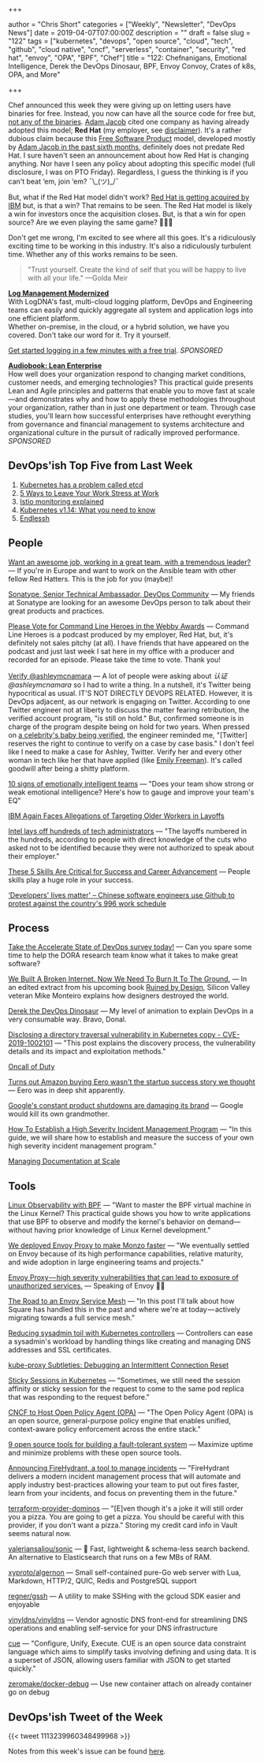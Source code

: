 +++

author = "Chris Short"
categories = ["Weekly", "Newsletter", "DevOps News"]
date = 2019-04-07T07:00:00Z
description = ""
draft = false
slug = "122"
tags = ["kubernetes", "devops", "open source", "cloud", "tech", "github", "cloud native", "cncf", "serverless", "container", "security", "red hat", "envoy", "OPA", "BPF", "Chef"]
title = "122: Chefnanigans, Emotional Intelligence, Derek the DevOps Dinosaur, BPF, Envoy Convoy, Crates of k8s, OPA, and More"

+++

Chef announced this week they were giving up on letting users have binaries for free. Instead, you now can have all the source code for free but, [not any of the binaries](https://blog.chef.io/2019/04/02/chef-software-announces-the-enterprise-automation-stack/). [Adam Jacob](https://medium.com/@adamhjk/goodbye-open-core-good-riddance-to-bad-rubbish-ae3355316494) cited one company as having already adopted this model; **Red Hat** (my employer, see [disclaimer](https://devopsish.com/terms/)). It's a rather dubious claim because this [Free Software Product](https://sfosc.org/business-models/free-software-product/) model, developed mostly by [Adam Jacob in the past sixth months](https://github.com/sfosc/sfosc/graphs/contributors), definitely does not predate Red Hat. I sure haven't seen an announcement about how Red Hat is changing anything. Nor have I seen any policy about adopting this specific model (full disclosure, I was on PTO Friday). Regardless, I guess the thinking is if you can't beat ‘em, join ‘em? ¯\\\_(ツ)\_/¯

But, what if the Red Hat model didn't work? [Red Hat is getting acquired by IBM](https://investors.redhat.com/news-and-events/press-releases/2018/10-28-2018-184027500) but, is that a win? That remains to be seen. The Red Hat model is likely a win for investors once the acquisition closes. But, is that a win for open source? Are we even playing the same game? 🤔🤔🤔

Don't get me wrong, I'm excited to see where all this goes. It's a ridiculously exciting time to be working in this industry. It's also a ridiculously turbulent time. Whether any of this works remains to be seen.

> "Trust yourself. Create the kind of self that you will be happy to live with all your life." —Golda Meir

[**Log Management Modernized**](https://logdna.com/sign-up/?utm_medium=Syndication&utm_campaign=DevOpsish&utm_source=DevOpsish)  
With LogDNA's fast, multi-cloud logging platform, DevOps and Engineering teams can easily and quickly aggregate all system and application logs into one efficient platform.  
Whether on-premise, in the cloud, or a hybrid solution, we have you covered. Don't take our word for it. Try it yourself.

[Get started logging in a few minutes with a free trial](https://logdna.com/sign-up/?utm_medium=Syndication&utm_campaign=DevOpsish&utm_source=DevOpsish). *SPONSORED*

[**Audiobook: Lean Enterprise**](https://devopsi.sh/g8MpN7)  
How well does your organization respond to changing market conditions, customer needs, and emerging technologies? This practical guide presents Lean and Agile principles and patterns that enable you to move fast at scale—and demonstrates why and how to apply these methodologies throughout your organization, rather than in just one department or team. Through case studies, you'll learn how successful enterprises have rethought everything from governance and financial management to systems architecture and organizational culture in the pursuit of radically improved performance. *SPONSORED*


## DevOps'ish Top Five from Last Week

1. [Kubernetes has a problem called etcd](https://www.reddit.com/r/kubernetes/comments/b6g90j/kubernetes_has_a_problem_called_etcd/)
1. [5 Ways to Leave Your Work Stress at Work](https://hbr.org/2019/03/5-ways-to-leave-your-work-stress-at-work)
1. [Istio monitoring explained](https://blog.giantswarm.io/Istio-monitoring-explained/)
1. [Kubernetes v1.14: What you need to know](https://developers.redhat.com/blog/2019/03/25/kubernetes-v1-14-what-you-need-to-know/)
1. [Endlessh](https://nullprogram.com/blog/2019/03/22/)

## People

[Want an awesome job, working in a great team, with a tremendous leader?](https://social.icims.com/viewjob/pt1553611085158445da) — If you're in Europe and want to work on the Ansible team with other fellow Red Hatters. This is the job for you (maybe)!

[Sonatype, Senior Technical Ambassador, DevOps Community](https://jobs.lever.co/sonatype/eb80a45e-dd73-4cc2-beae-58f2d4b937b2) — My friends at Sonatype are looking for an awesome DevOps person to talk about their great products and practices.

[Please Vote for Command Line Heroes in the Webby Awards](https://vote.webbyawards.com/PublicVoting/#/2019/podcasts/features/best-branded-podcast-or-segment) — Command Line Heroes is a podcast produced by my employer, Red Hat, but, it's definitely not sales pitchy (at all). I have friends that have appeared on the podcast and just last week I sat here in my office with a producer and recorded for an episode. Please take the time to vote. Thank you!

[Verify @ashleymcnamara](https://chrisshort.net/verify-ashleymcnamara/) — A lot of people were asking about *认证 @ashleymcnamara* so I had to write a thing. In a nutshell, it's Twitter being hypocritical as usual. IT'S NOT DIRECTLY DEVOPS RELATED. However, it is DevOps adjacent, as our network is engaging on Twitter. According to one Twitter engineer not at liberty to discuss the matter fearing retribution, the verified account program, "is still on hold." But, confirmed someone is in charge of the program despite being on hold for two years. When pressed on [a celebrity's baby being verified](https://slate.com/technology/2018/05/you-cant-get-verified-on-twitter-anymore-but-serena-williams-baby-can.html), the engineer reminded me, "[Twitter] reserves the right to continue to verify on a case by case basis." I don't feel like I need to make a case for Ashley, Twitter. Verify her and every other woman in tech like her that have applied (like [Emily Freeman](https://twitter.com/editingemily/)). It's called goodwill after being a shitty platform.

[10 signs of emotionally intelligent teams](https://enterprisersproject.com/article/2019/4/emotional-intelligence-teams-signs) — "Does your team show strong or weak emotional intelligence? Here's how to gauge and improve your team's EQ"

[IBM Again Faces Allegations of Targeting Older Workers in Layoffs](https://spectrum.ieee.org/view-from-the-valley/at-work/tech-careers/ibm-again-faces-allegations-of-targeting-older-workers)

[Intel lays off hundreds of tech administrators](https://www.oregonlive.com/silicon-forest/2019/03/intel-lays-off-hundreds-of-tech-administrators.html) — "The layoffs numbered in the hundreds, according to people with direct knowledge of the cuts who asked not to be identified because they were not authorized to speak about their employer."

[These 5 Skills Are Critical for Success and Career Advancement](https://www.entrepreneur.com/article/330080) — People skills play a huge role in your success.

[‘Developers' lives matter' – Chinese software engineers use Github to protest against the country's 996 work schedule](https://www.scmp.com/tech/start-ups/article/3003691/developers-lives-matter-chinese-software-engineers-use-github)

## Process

[Take the Accelerate State of DevOps survey today!](https://google.qualtrics.com/jfe/form/SV_0v2VZMeA2Eha365?sp=5) — Can you spare some time to help the DORA research team know what it takes to make great software?

[We Built A Broken Internet. Now We Need To Burn It To The Ground.](https://www.buzzfeednews.com/article/mikemonteiro/we-built-a-broken-internet-now-we-need-to-burn-it) — In an edited extract from his upcoming book [Ruined by Design](https://devopsi.sh/46ec0), Silicon Valley veteran Mike Monteiro explains how designers destroyed the world.

[Derek the DevOps Dinosaur](https://medium.com/@springdo/derek-the-devops-dinosaur-f9ece02030ad) — My level of animation to explain DevOps in a very consumable way. Bravo, Donal.

[Disclosing a directory traversal vulnerability in Kubernetes copy - CVE-2019-1002101](https://www.twistlock.com/labs-blog/disclosing-directory-traversal-vulnerability-kubernetes-copy-cve-2019-1002101/) — "This post explains the discovery process, the vulnerability details and its impact and exploitation methods."

[Oncall of Duty](https://www.dorothyjung.com/oncall-game/)

[Turns out Amazon buying Eero wasn't the startup success story we thought](https://www.theverge.com/2019/4/5/18297619/amazon-eero-price-fire-sale-mesh-wi-fi-buyout) — Eero was in deep shit apparently.

[Google's constant product shutdowns are damaging its brand](https://arstechnica.com/gadgets/2019/04/googles-constant-product-shutdowns-are-damaging-its-brand/) — Google would kill its own grandmother.

[How To Establish a High Severity Incident Management Program](https://www.gremlin.com/community/tutorials/how-to-establish-a-high-severity-incident-management-program/) — "In this guide, we will share how to establish and measure the success of your own high severity incident management program."

[Managing Documentation at Scale](https://engineering.linkedin.com/blog/2019/04/managing-documentation-at-scale)

## Tools

[Linux Observability with BPF](https://learning.oreilly.com/library/view/linux-observability-with/9781492050193/) — "Want to master the BPF virtual machine in the Linux Kernel? This practical guide shows you how to write applications that use BPF to observe and modify the kernel's behavior on demand—without having prior knowledge of Linux Kernel development."

[We deployed Envoy Proxy to make Monzo faster](https://monzo.com/blog/2019/04/03/deploying-envoy-proxy/) — "We eventually settled on Envoy because of its high performance capabilities, relative maturity, and wide adoption in large engineering teams and projects."

[Envoy Proxy — high severity vulnerabilities that can lead to exposure of unauthorized services.](https://medium.com/solo-io/envoy-proxy-high-severity-vulnerabilities-that-can-lead-to-exposure-of-unauthorized-services-e5af25b022de) — Speaking of Envoy 👀🚨

[The Road to an Envoy Service Mesh](https://medium.com/square-corner-blog/the-road-to-an-envoy-service-mesh-d1a51cbd31dd) — "In this post I'll talk about how Square has handled this in the past and where we're at today — actively migrating towards a full service mesh."

[Reducing sysadmin toil with Kubernetes controllers](https://opensource.com/article/19/3/reducing-sysadmin-toil-kubernetes-controllers) — Controllers can ease a sysadmin's workload by handling things like creating and managing DNS addresses and SSL certificates.

[kube-proxy Subtleties: Debugging an Intermittent Connection Reset](https://kubernetes.io/blog/2019/03/29/kube-proxy-subtleties-debugging-an-intermittent-connection-reset/)

[Sticky Sessions in Kubernetes](https://medium.com/@zhimin.wen/sticky-sessions-in-kubernetes-56eb0e8f257d) — "Sometimes, we still need the session affinity or sticky session for the request to come to the same pod replica that was responding to the request before."

[CNCF to Host Open Policy Agent (OPA)](https://www.cncf.io/blog/2018/03/29/cncf-to-host-open-policy-agent-opa/) — "The Open Policy Agent (OPA) is an open source, general-purpose policy engine that enables unified, context-aware policy enforcement across the entire stack."

[9 open source tools for building a fault-tolerant system](https://opensource.com/article/19/3/tools-fault-tolerant-system) — Maximize uptime and minimize problems with these open source tools.

[Announcing FireHydrant, a tool to manage incidents](https://www.firehydrant.io/blog/announcing-firehydrant-a-tool-to-manage-incidents/) — "FireHydrant delivers a modern incident management process that will automate and apply industry best-practices allowing your team to put out fires faster, learn from your incidents, and focus on preventing them in the future."

[terraform-provider-dominos](https://ndmckinley.github.io/terraform-provider-dominos/) — "[E]ven though it's a joke it will still order you a pizza. You are going to get a pizza. You should be careful with this provider, if you don't want a pizza." Storing my credit card info in Vault seems natural now.

[valeriansaliou/sonic](https://github.com/valeriansaliou/sonic) — 🦔 Fast, lightweight & schema-less search backend. An alternative to Elasticsearch that runs on a few MBs of RAM.

[xyproto/algernon](https://github.com/xyproto/algernon) — Small self-contained pure-Go web server with Lua, Markdown, HTTP/2, QUIC, Redis and PostgreSQL support

[regner/gssh](https://github.com/regner/gssh) — A utility to make SSHing with the gcloud SDK easier and enjoyable

[vinyldns/vinyldns](https://github.com/vinyldns/vinyldns) — Vendor agnostic DNS front-end for streamlining DNS operations and enabling self-service for your DNS infrastructure

[cue](https://cue.googlesource.com/cue) — "Configure, Unify, Execute. CUE is an open source data constraint language which aims to simplify tasks involving defining and using data. It is a superset of JSON, allowing users familiar with JSON to get started quickly."

[zeromake/docker-debug](https://github.com/zeromake/docker-debug) — Use new container attach on already container go on debug

## DevOps'ish Tweet of the Week

{{< tweet 1113239960348499968 >}}

Notes from this week's issue can be found [here](./notes/).
